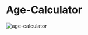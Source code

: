 # Age-Calculator
![age-calculator](https://user-images.githubusercontent.com/86379054/151743540-295ff4c0-8ce8-408f-a43d-9fdfb48b23f3.png)
